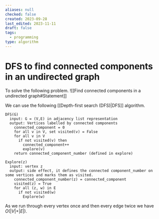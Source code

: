 ```yaml
---
aliases: null
checked: false
created: 2023-09-28
last_edited: 2023-11-11
draft: false
tags:
  - programming
type: algorithm
---
```

# DFS to find connected components in an undirected graph

To solve the following problem.
![[Find connected components in a undirected graph#Statement]]

We can use the following [[Depth-first search (DFS)|DFS]] algorithm.

```pseudocode
DFS(G)
  input: G = (V,E) in adjacency list representation
  output: Vertices labelled by connected components
    connected_component = 0
    for all v in V, set visited(v) = False
    for all v in V
      if not visited(v) then
        connected_component++
        explore(v)
    return connected_component_number (defined in explore)
```

```pseudocode
Explore(z)
  input: vertex z
  output: side effect, it defines the connected component_number on some vertices and marks them as visited.
    connected_component_number(z) = connected_component
    visited(z) = True
    for all (z, w) in E
      if not visited(w)
        Explore(w)
```

As we run through every vertex once and then every edge twice we have $O(\vert V \vert + \vert E \vert)$.
